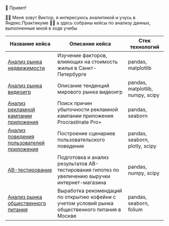 👋 Привет!


🐱‍👓 Меня зовут Виктор, я интересуюсь аналитикой и учусь в Яндекс.Практикуме 🐱‍💻
а здесь собраны кейсы по анализу данных, выполненные мной в ходе учебы

  | Название кейса                                                                                                                                                                                                                                                                                                                                                                                                     | Описание кейса                                                                                   | Стек технологий                  |
|--------------------------------------------------------------------------------------------------------------------------------------------------------------------------------------------------------------------------------------------------------------------------------------------------------------------------------------------------------------------------------------------------------------------|--------------------------------------------------------------------------------------------------|----------------------------------|
| [Анализ рынка недвижимости](https://github.com/shohirev/Yandex-Practicum-data-analysis-cases/tree/8f20fdb9380950bae2e803d80d3bbddbc268c766/%D0%90%D0%BD%D0%B0%D0%BB%D0%B8%D0%B7%20%D1%80%D1%8B%D0%BD%D0%BA%D0%B0%20%D0%BD%D0%B5%D0%B4%D0%B2%D0%B8%D0%B6%D0%B8%D0%BC%D0%BE%D1%81%D1%82%D0%B8)                                                                                                                       | Изучение факторов, влияющих на стоимость жилья в Санкт-Петербурге                                | pandas, matplotlib               |
| [Анализ рынка видеоигр](https://github.com/shohirev/Yandex-Practicum-data-analysis-cases/tree/8f20fdb9380950bae2e803d80d3bbddbc268c766/%D0%90%D0%BD%D0%B0%D0%BB%D0%B8%D0%B7%20%D1%80%D1%8B%D0%BD%D0%BA%D0%B0%20%D0%B2%D0%B8%D0%B4%D0%B5%D0%BE%D0%B8%D0%B3%D1%80)                                                                                                                                                   | Описание тенденций мирового рынка видеоигр                                                       | pandas, matplotlib, numpy, scipy |
| [Анализ рекламной кампании приложения](https://github.com/shohirev/Yandex-Practicum-data-analysis-cases/tree/8f20fdb9380950bae2e803d80d3bbddbc268c766/%D0%90%D0%BD%D0%B0%D0%BB%D0%B8%D0%B7%20%D1%80%D0%B5%D0%BA%D0%BB%D0%B0%D0%BC%D0%BD%D0%BE%D0%B9%20%D0%BA%D0%B0%D0%BC%D0%BF%D0%B0%D0%BD%D0%B8%D0%B8%20%D0%BF%D1%80%D0%B8%D0%BB%D0%BE%D0%B6%D0%B5%D0%BD%D0%B8%D1%8F)                                             | Поиск причин убыточности рекламной кампании приложения Procrastinate Pro+                        | pandas, seaborn                  |
| [Анализ поведения пользователей приложения](https://github.com/shohirev/Yandex-Practicum-data-analysis-cases/tree/8f20fdb9380950bae2e803d80d3bbddbc268c766/%D0%90%D0%BD%D0%B0%D0%BB%D0%B8%D0%B7%20%D0%BF%D0%BE%D0%B2%D0%B5%D0%B4%D0%B5%D0%BD%D0%B8%D1%8F%20%D0%BF%D0%BE%D0%BB%D1%8C%D0%B7%D0%BE%D0%B2%D0%B0%D1%82%D0%B5%D0%BB%D0%B5%D0%B9%20%D0%B2%20%D0%BF%D1%80%D0%B8%D0%BB%D0%BE%D0%B6%D0%B5%D0%BD%D0%B8%D0%B8) | Построение сценариев пользовательского поведения                                                 | pandas, seaborn, plotly, scipy   |
| [AB-тестирование](https://github.com/shohirev/Yandex-Practicum-data-analysis-cases/tree/54c4aa31fed6db32657a3e91003cab597b02bd14/AB-%D1%82%D0%B5%D1%81%D1%82%D0%B8%D1%80%D0%BE%D0%B2%D0%B0%D0%BD%D0%B8%D0%B5%20%D0%B3%D0%B8%D0%BF%D0%BE%D1%82%D0%B5%D0%B7%20%D0%BF%D0%BE%20%D1%83%D0%B2%D0%B5%D0%BB%D0%B8%D1%87%D0%B5%D0%BD%D0%B8%D1%8E%20%D0%B2%D1%8B%D1%80%D1%83%D1%87%D0%BA%D0%B8)                              | Подготовка и анализ результатов AB-тестирования гипотез по увеличению выручки интернет-магазина  | pandas, numpy, scipy             |
| [Анализ рынка общественного питания](https://github.com/shohirev/Yandex-Practicum-data-analysis-cases/tree/8f20fdb9380950bae2e803d80d3bbddbc268c766/%D0%90%D0%BD%D0%B0%D0%BB%D0%B8%D0%B7%20%D1%80%D1%8B%D0%BD%D0%BA%D0%B0%20%D0%BE%D0%B1%D1%89%D0%B5%D1%81%D1%82%D0%B2%D0%B5%D0%BD%D0%BD%D0%BE%D0%B3%D0%BE%20%D0%BF%D0%B8%D1%82%D0%B0%D0%BD%D0%B8%D1%8F)                                                           | Выработка рекомендаций по открытию кофейни с учетом условий рынка общественного питания в Москве | pandas, seaborn, folium          |

<!--
**shohirev/shohirev** is a ✨ _special_ ✨ repository because its `README.md` (this file) appears on your GitHub profile.

Here are some ideas to get you started:

- 🔭 I’m currently working on ...
- 🌱 I’m currently learning ...
- 👯 I’m looking to collaborate on ...
- 🤔 I’m looking for help with ...
- 💬 Ask me about ...
- 📫 How to reach me: ...
- 😄 Pronouns: ...
- ⚡ Fun fact: ...
-->
